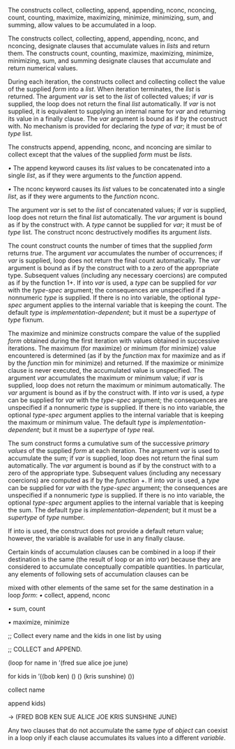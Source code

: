  



The constructs collect, collecting, append, appending, nconc, nconcing, count, counting, maximize, maximizing, minimize, minimizing, sum, and summing, allow values to be accumulated in a <ClLinks styled={true}>loop</ClLinks>. 



The constructs collect, collecting, append, appending, nconc, and nconcing, designate clauses that accumulate values in *lists* and return them. The constructs count, counting, maximize, maximizing, minimize, minimizing, sum, and summing designate clauses that accumulate and return numerical values. 



During each iteration, the constructs collect and collecting collect the value of the supplied *form* into a *list*. When iteration terminates, the *list* is returned. The argument *var* is set to the *list* of collected values; if *var* is supplied, the <ClLinks styled={true}>loop</ClLinks> does not return the final *list* automatically. If *var* is not supplied, it is equivalent to supplying an internal name for *var* and returning its value in a finally clause. The *var* argument is bound as if by the construct with. No mechanism is provided for declaring the *type* of *var*; it must be of *type* <ClLinks styled={true}>list</ClLinks>. 



The constructs append, appending, nconc, and nconcing are similar to collect except that the values of the supplied *form* must be *lists*. 







 



 



*•* The append keyword causes its *list* values to be concatenated into a single *list*, as if they were arguments to the *function* <ClLinks styled={true}>append</ClLinks>. 



*•* The nconc keyword causes its *list* values to be concatenated into a single *list*, as if they were arguments to the *function* <ClLinks styled={true}>nconc</ClLinks>. 



The argument *var* is set to the *list* of concatenated values; if *var* is supplied, <ClLinks styled={true}>loop</ClLinks> does not return the final *list* automatically. The *var* argument is bound as if by the construct with. A *type* cannot be supplied for *var*; it must be of *type* <ClLinks styled={true}>list</ClLinks>. The construct nconc destructively modifies its argument *lists*. 



The count construct counts the number of times that the supplied *form* returns *true*. The argument *var* accumulates the number of occurrences; if *var* is supplied, <ClLinks styled={true}>loop</ClLinks> does not return the final count automatically. The *var* argument is bound as if by the construct with to a zero of the appropriate type. Subsequent values (including any necessary coercions) are computed as if by the function <ClLinks styled={true}>1+</ClLinks>. If into *var* is used, a *type* can be supplied for *var* with the *type-spec* argument; the consequences are unspecified if a nonnumeric *type* is supplied. If there is no into variable, the optional *type-spec* argument applies to the internal variable that is keeping the count. The default *type* is *implementation-dependent*; but it must be a *supertype* of *type* <ClLinks styled={true}>fixnum</ClLinks>. 



The maximize and minimize constructs compare the value of the supplied *form* obtained during the first iteration with values obtained in successive iterations. The maximum (for maximize) or minimum (for minimize) value encountered is determined (as if by the *function* <ClLinks styled={true}>max</ClLinks> for maximize and as if by the *function* <ClLinks styled={true}>min</ClLinks> for minimize) and returned. If the maximize or minimize clause is never executed, the accumulated value is unspecified. The argument *var* accumulates the maximum or minimum value; if *var* is supplied, <ClLinks styled={true}>loop</ClLinks> does not return the maximum or minimum automatically. The *var* argument is bound as if by the construct with. If into *var* is used, a *type* can be supplied for *var* with the *type-spec* argument; the consequences are unspecified if a nonnumeric *type* is supplied. If there is no into variable, the optional *type-spec* argument applies to the internal variable that is keeping the maximum or minimum value. The default *type* is *implementation-dependent*; but it must be a *supertype* of *type* <ClLinks styled={true}>real</ClLinks>. 



The sum construct forms a cumulative sum of the successive *primary values* of the supplied *form* at each iteration. The argument *var* is used to accumulate the sum; if *var* is supplied, <ClLinks styled={true}>loop</ClLinks> does not return the final sum automatically. The *var* argument is bound as if by the construct with to a zero of the appropriate type. Subsequent values (including any necessary coercions) are computed as if by the *function* <ClLinks styled={true}>+</ClLinks>. If into *var* is used, a *type* can be supplied for *var* with the *type-spec* argument; the consequences are unspecified if a nonnumeric *type* is supplied. If there is no into variable, the optional *type-spec* argument applies to the internal variable that is keeping the sum. The default *type* is *implementation-dependent*; but it must be a *supertype* of *type* <ClLinks styled={true}>number</ClLinks>. 



If into is used, the construct does not provide a default return value; however, the variable is available for use in any finally clause. 



Certain kinds of accumulation clauses can be combined in a <ClLinks styled={true}>loop</ClLinks> if their destination is the same (the result of <ClLinks styled={true}>loop</ClLinks> or an into *var*) because they are considered to accumulate conceptually compatible quantities. In particular, any elements of following sets of accumulation clauses can be 







 



 



mixed with other elements of the same set for the same destination in a <ClLinks styled={true}>loop</ClLinks> *form*: *•* collect, append, nconc 



*•* sum, count 



*•* maximize, minimize 



;; Collect every name and the kids in one list by using 



;; COLLECT and APPEND. 



(loop for name in ’(fred sue alice joe june) 



for kids in ’((bob ken) () () (kris sunshine) ()) 



collect name 



append kids) 



→ (FRED BOB KEN SUE ALICE JOE KRIS SUNSHINE JUNE) 



Any two clauses that do not accumulate the same *type* of *object* can coexist in a <ClLinks styled={true}>loop</ClLinks> only if each clause accumulates its values into a different *variable*. 



